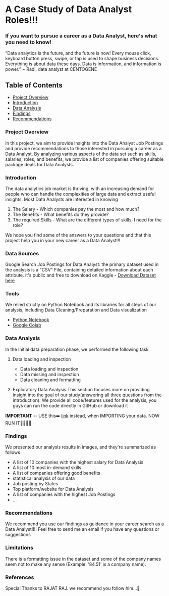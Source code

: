 # A Case Study of Data Analyst Roles!!!
### If you want to pursue a career as a Data Analyst, here's what you need to know!

“Data analytics is the future, and the future is now! Every mouse click, keyboard button press, swipe, or tap is used to shape business decisions. Everything is about data these days. Data is information, and information is power.”
~ Radi, data analyst at CENTOGENE

## Table of Contents

  -  [Project Overview](#project-overview)
  -  [Introduction](#introduction)
  -  [Data Analysis](#data-analysis)
  -  [Findings](#findings)
  -  [Recommendations](#recommendations)

### Project Overview
In this project, we aim to provide insights into the Data Analyst Job Postings and provide recommendations to those interested in pursuing a career as a Data Analyst. By analyzing various aspects of the data set such as skills, salaries, roles, and benefits, we provide a list of companies offering suitable package deals for Data Analysts. 


### Introduction

The data analytics job market is thriving, with an increasing demand for people who can handle the complexities of large data and extract useful insights. Most Data Analysts are interested in knowing

  1. The Salary -  Which companies pay the most and how much? 
  2. The Benefits -  What benefits do they provide?     
  3. The required Skills - What are the different types of skills, I need for the role?

We hope you find some of the answers to your questions and that this project help you in your new career as a Data Analyst!!! 


### Data Sources

Google Search Job Postings for Data Analyst: the primary dataset used in the analysis is a "CSV" File, containing detailed information about each attribute. it's public and free to download on Kaggle -  [Download Dataset here](https://www.kaggle.com/code/fabngan/data-analyst-job-postings)

### Tools

We relied strictly on Python Notebook and its libraries for all steps of our analysis, including Data Cleaning/Preparation and Data visualization 
  - [Python Notebook](https://jupyter.org/try)
  - [Google Colab](https://colab.research.google.com/)


### Data Analysis 

In the Initial data preparation phase, we performed the following task

  1.  Data loading and inspection
      -   Data loading and inspection
      -   Data missing and inspection
      -   Data cleaning and formatting
      
  2.  Exploratory Data Analysis
This section focuses more on providing insight into the goal of our study(answering all three questions from the introduction). We provide all code/features used for the analysis, you guys can run the code directly in GitHub or download it

**IMPORTANT** -- USE this➡️ [link](/kaggle/input/data-analyst-job-postings-google-search/gsearch_jobs.csv) instead, when IMPORTING your data. NOW RUN IT🏃‍♂️🏃‍♀️


### Findings

We presented our analysis results in images, and they're summarized as follows 
-  A list of 10 companies with the highest salary for Data Analysis
-  A list of 10 most in-demand skills
-  A list of companies offering good benefits
-  statistical analysis of our data
-  Job posting by States
-  Top platform/website for Data Analysis
-  A list of companies with the highest Job Postings
-  ...
  

### Recommendations

We recommend you use our findings as guidance in your career search as a Data Analyst!!!! Feel free to send me an email if you have any questions or suggestions


### Limitations

There is a formatting issue in the dataset and some of the company names seem not to make any sense (Example: '84.51' is a company name). 

### References
Special Thanks to RAJAT RAJ. we recommend you follow him...🙏 
